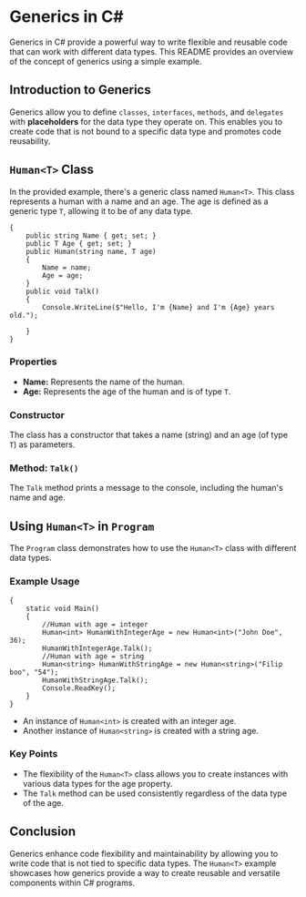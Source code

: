 # Generics in C#

Generics in C# provide a powerful way to write flexible and reusable code that can work with different data types. This README provides an overview of the concept of generics using a simple example.

## Introduction to Generics

Generics allow you to define `classes`, `interfaces`, `methods`, and `delegates` with **placeholders** for the data type they operate on. This enables you to create code that is not bound to a specific data type and promotes code reusability.

## `Human<T>` Class

In the provided example, there's a generic class named `Human<T>`. This class represents a human with a name and an age. The age is defined as a generic type `T`, allowing it to be of any data type.

``` public class Human<T>
{
    public string Name { get; set; }
    public T Age { get; set; }
    public Human(string name, T age)
    {
        Name = name;
        Age = age;
    }
    public void Talk()
    {
        Console.WriteLine($"Hello, I'm {Name} and I'm {Age} years old.");
        
    }
}
```
### Properties

- **Name:** Represents the name of the human.
- **Age:** Represents the age of the human and is of type `T`.

### Constructor

The class has a constructor that takes a name (string) and an age (of type `T`) as parameters.

### Method: `Talk()`

The `Talk` method prints a message to the console, including the human's name and age.

## Using `Human<T>` in `Program`

The `Program` class demonstrates how to use the `Human<T>` class with different data types.

### Example Usage
``` class Program
{
    static void Main()
    {
        //Human with age = integer
        Human<int> HumanWithIntegerAge = new Human<int>("John Doe", 36);
        HumanWithIntegerAge.Talk();
        //Human with age = string
        Human<string> HumanWithStringAge = new Human<string>("Filip boo", "54");
        HumanWithStringAge.Talk();
        Console.ReadKey();
    }
}
```

- An instance of `Human<int>` is created with an integer age.
- Another instance of `Human<string>` is created with a string age.

### Key Points

- The flexibility of the `Human<T>` class allows you to create instances with various data types for the age property.
- The `Talk` method can be used consistently regardless of the data type of the age.

## Conclusion

Generics enhance code flexibility and maintainability by allowing you to write code that is not tied to specific data types. The `Human<T>` example showcases how generics provide a way to create reusable and versatile components within C# programs.
